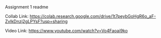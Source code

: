 Assignment 1 readme

Collab Link:
https://colab.research.google.com/drive/1t7peybGoHgR6o_aF-ZvlkDnzj2gLPYsF?usp=sharing

Video Link:
https://www.youtube.com/watch?v=Vo4Faoai9ko
